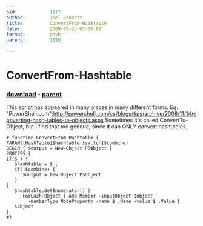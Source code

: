```yaml
---
pid:            1117
author:         Joel Bennett
title:          ConvertFrom-Hashtable
date:           2009-05-20 07:35:09
format:         posh
parent:         1116

---
```


# ConvertFrom-Hashtable

### [download](//scripts/1117.ps1) - [parent](//scripts/1116.md)

This script has appeared in many places in many different forms. Eg: "PowerShell.com":http://powershell.com/cs/blogs/tips/archive/2008/11/14/converting-hash-tables-to-objects.aspx Sometimes it's called ConvertTo-Object, but I find that too generic, since it can ONLY convert hashtables. 

```posh
# function ConvertFrom-Hashtable {
PARAM([HashTable]$hashtable,[switch]$combine)
BEGIN { $output = New-Object PSObject }
PROCESS {
if($_) { 
   $hashtable = $_;
   if(!$combine) {
      $output = New-Object PSObject
   }
}
   $hashtable.GetEnumerator() | 
      ForEach-Object { Add-Member -inputObject $object `
	  	-memberType NoteProperty -name $_.Name -value $_.Value }
   $object
}
#}
```
